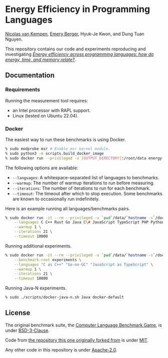 # Energy Efficiency in Programming Languages

[Nicolas van Kempen](https://nvankempen.com), [Emery Berger](https://emeryberger.com),
Hyuk-Je Kwon, and Dung Tuan Nguyen.

This repository contains our code and experiments reproducing and investigating _[Energy efficiency across programming languages: how do energy, time, and memory relate?](https://dl.acm.org/doi/10.1145/3136014.3136031)_.

## Documentation

### Requirements

Running the measurement tool requires:
 -  an Intel processor with RAPL support.
 -  Linux (tested on Ubuntu 22.04).

### Docker

The easiest way to run these benchmarks is using Docker.
```bash
% sudo modprobe msr # Enable msr kernel module.
% sudo python3 -m scripts.build_docker_image
% sudo docker run --privileged -v [OUTPUT_DIRECTORY]:/root/data energy-languages [OPTIONS]
```

The following options are available:
 -  `--languages`: A whitespace-separated list of languages to benchmarks.
 -  `--warmup`: The number of warmup iterations to run before measuring.
 -  `--iterations`: The number of iterations to run for each benchmark.
 -  `--timeout`: The timeout after which to stop execution. Some benchmarks are known to occasionally run indefinitely.

Here is an example running all languages/benchmarks pairs.
```bash
% sudo docker run -it --rm --privileged -v `pwd`/data/`hostname -s`/docker-default:/root/data energy-languages \
    --languages C C++ Rust Go Java C\# JavaScript TypeScript PHP Python PyPy Lua LuaJIT \
    --warmup 1 \
    --iterations 21 \
    --timeout 10000
```

Running additional experiments.
```bash
% sudo docker run -it --rm --privileged -v `pwd`/data/`hostname -s`/docker-default:/root/data energy-languages \
    --benchmark-root experiments \
    --languages "C as C++" "Go-no-GC" "JavaScript as TypeScript" \
    --warmup 1 \
    --iterations 21 \
    --timeout 10000
```

Running Java-N experiments.
```bash
% sudo ./scripts/docker-java-n.sh Java docker-default
```

## License

The original benchmark suite, the
[Computer Language Benchmark Game](https://benchmarksgame-team.pages.debian.net/benchmarksgame/), is under
[BSD-3-Clause](https://salsa.debian.org/benchmarksgame-team/benchmarksgame/-/blob/master/LICENSE.md).

Code from [the repository this one originally forked from](https://github.com/greensoftwarelab/Energy-Languages) is
under [MIT](https://github.com/greensoftwarelab/Energy-Languages/blob/master/LICENSE).

Any other code in this repository is under [Apache-2.0](LICENSE).

